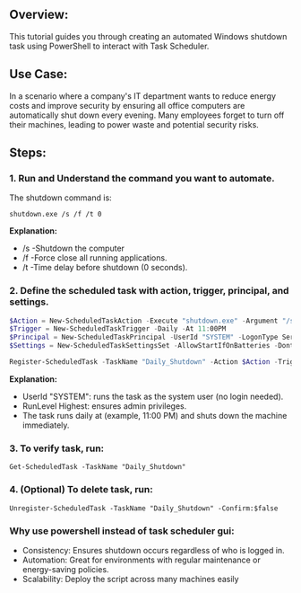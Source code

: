 ## Overview:
This tutorial guides you through creating an automated Windows shutdown task using PowerShell to interact with Task Scheduler.
## Use Case:
In a scenario where a company's IT department wants to reduce energy costs and improve security by ensuring all office computers are automatically shut down every evening. Many employees forget to turn off their machines, leading to power waste and potential security risks.
## Steps:
### 1. Run and Understand the command you want to automate.

The shutdown command is:

 ```shutdown.exe /s /f /t 0```

**Explanation:**
- /s -Shutdown the computer
- /f -Force close all running applications.
- /t -Time delay before shutdown (0 seconds).

### 2. Define the scheduled task with action, trigger, principal, and settings.
```powershell
$Action = New-ScheduledTaskAction -Execute "shutdown.exe" -Argument "/s /f /t 0"
$Trigger = New-ScheduledTaskTrigger -Daily -At 11:00PM
$Principal = New-ScheduledTaskPrincipal -UserId "SYSTEM" -LogonType ServiceAccount -RunLevel Highest
$Settings = New-ScheduledTaskSettingsSet -AllowStartIfOnBatteries -DontStopIfGoingOnBatteries -StartWhenAvailable

Register-ScheduledTask -TaskName "Daily_Shutdown" -Action $Action -Trigger $Trigger -Principal $Principal -Settings $Settings
```
**Explanation:**
- UserId "SYSTEM": runs the task as the system user (no login needed).
- RunLevel Highest: ensures admin privileges.
- The task runs daily at (example, 11:00 PM) and shuts down the machine immediately.

### 3. To verify task, run:

  ```Get-ScheduledTask -TaskName "Daily_Shutdown"```
### 4. (Optional) To delete task, run:

```Unregister-ScheduledTask -TaskName "Daily_Shutdown" -Confirm:$false```

### Why use powershell instead of task scheduler gui:
- Consistency: Ensures shutdown occurs regardless of who is logged in.
- Automation: Great for environments with regular maintenance or energy-saving policies.
- Scalability: Deploy the script across many machines easily

